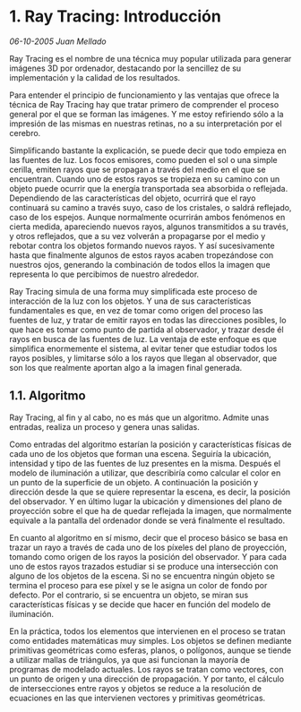 # 1. Ray Tracing: Introducción

_06-10-2005_ _Juan Mellado_

Ray Tracing es el nombre de una técnica muy popular utilizada para generar imágenes 3D por ordenador, destacando por la sencillez de su implementación y la calidad de los resultados.

Para entender el principio de funcionamiento y las ventajas que ofrece la técnica de Ray Tracing hay que tratar primero de comprender el proceso general por el que se forman las imágenes. Y me estoy refiriendo sólo a la impresión de las mismas en nuestras retinas, no a su interpretación por el cerebro.

Simplificando bastante la explicación, se puede decir que todo empieza en las fuentes de luz. Los focos emisores, como pueden el sol o una simple cerilla, emiten rayos que se propagan a través del medio en el que se encuentran. Cuando uno de estos rayos se tropieza en su camino con un objeto puede ocurrir que la energía transportada sea absorbida o reflejada. Dependiendo de las características del objeto, ocurrirá que el rayo continuará su camino a través suyo, caso de los cristales, o saldrá reflejado, caso de los espejos. Aunque normalmente ocurrirán ambos fenómenos en cierta medida, apareciendo nuevos rayos, algunos transmitidos a su través, y otros reflejados, que a su vez volverán a propagarse por el medio y rebotar contra los objetos formando nuevos rayos. Y así sucesivamente hasta que finalmente algunos de estos rayos acaben tropezándose con nuestros ojos, generando la combinación de todos ellos la imagen que representa lo que percibimos de nuestro alrededor.

Ray Tracing simula de una forma muy simplificada este proceso de interacción de la luz con los objetos. Y una de sus características fundamentales es que, en vez de tomar como origen del proceso las fuentes de luz, y tratar de emitir rayos en todas las direcciones posibles, lo que hace es tomar como punto de partida al observador, y trazar desde él rayos en busca de las fuentes de luz. La ventaja de este enfoque es que simplifica enormemente el sistema, al evitar tener que estudiar todos los rayos posibles, y limitarse sólo a los rayos que llegan al observador, que son los que realmente aportan algo a la imagen final generada.

## 1.1. Algoritmo

Ray Tracing, al fin y al cabo, no es más que un algoritmo. Admite unas entradas, realiza un proceso y genera unas salidas.

Como entradas del algoritmo estarían la posición y características físicas de cada uno de los objetos que forman una escena. Seguiría la ubicación, intensidad y tipo de las fuentes de luz presentes en la misma. Después el modelo de iluminación a utilizar, que describiría como calcular el color en un punto de la superficie de un objeto. A continuación la posición y dirección desde la que se quiere representar la escena, es decir, la posición del observador. Y en último lugar la ubicación y dimensiones del plano de proyección sobre el que ha de quedar reflejada la imagen, que normalmente equivale a la pantalla del ordenador donde se verá finalmente el resultado.

En cuanto al algoritmo en sí mismo, decir que el proceso básico se basa en trazar un rayo a través de cada uno de los píxeles del plano de proyección, tomando como origen de los rayos la posición del observador. Y para cada uno de estos rayos trazados estudiar si se produce una intersección con alguno de los objetos de la escena. Si no se encuentra ningún objeto se termina el proceso para ese píxel y se le asigna un color de fondo por defecto. Por el contrario, si se encuentra un objeto, se miran sus características físicas y se decide que hacer en función del modelo de iluminación.

En la práctica, todos los elementos que intervienen en el proceso se tratan como entidades matemáticas muy simples. Los objetos se definen mediante primitivas geométricas como esferas, planos, o polígonos, aunque se tiende a utilizar mallas de triángulos, ya que asi funcionan la mayoría de programas de modelado actuales. Los rayos se tratan como vectores, con un punto de origen y una dirección de propagación. Y por tanto, el cálculo de intersecciones entre rayos y objetos se reduce a la resolución de ecuaciones en las que intervienen vectores y primitivas geométricas.
